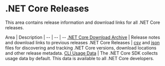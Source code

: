 # .NET Core Releases

This area contains release information and download links for all .NET Core releases.

Area | Description |
-- | -- | --
[.NET Core Download Archive](download-archive.md) | Release notes and download links to previous releases
.NET Core Releases | [csv](releases.csv) and [json](releases.json) files for discovering and tracking .NET Core versions, download locations and other release metadata.
[CLI Usage Data](cli-usage-data.md) | The .NET Core SDK collects usage data by default. This data is available to all .NET Core developers.
